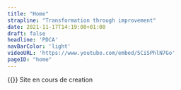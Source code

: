 ```yaml
---
title: "Home"
strapline: "Transformation through improvement"
date: 2021-11-17T14:19:00+01:00
draft: false
headline: 'PDCA'
navBarColor: 'light'
videoURL: 'https://www.youtube.com/embed/5CiSPhlN7Go'
pageID: "home"
---
```

{{<brand>}} Site en cours de creation